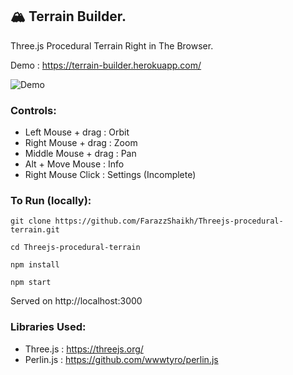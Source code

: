 ## 🏔  Terrain Builder.
Three.js Procedural Terrain Right in The Browser.

Demo : 	https://terrain-builder.herokuapp.com/

![Demo](https://github.com/FarazzShaikh/Threejs-procedural-terrain/blob/master/public/images/Screenshot.png)

### Controls:
 - Left Mouse + drag : Orbit
 - Right Mouse + drag : Zoom
 - Middle Mouse + drag : Pan
 - Alt + Move Mouse : Info
 - Right Mouse Click : Settings (Incomplete)

### To Run (locally):

```
git clone https://github.com/FarazzShaikh/Threejs-procedural-terrain.git
```
```
cd Threejs-procedural-terrain
```
```
npm install
```
```
npm start
```
Served on http://localhost:3000

### Libraries Used:
 - Three.js   : https://threejs.org/
 - Perlin.js  : https://github.com/wwwtyro/perlin.js
